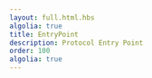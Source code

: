 ```yaml
---
layout: full.html.hbs
algolia: true
title: EntryPoint
description: Protocol Entry Point
order: 100
algolia: true
---
```

